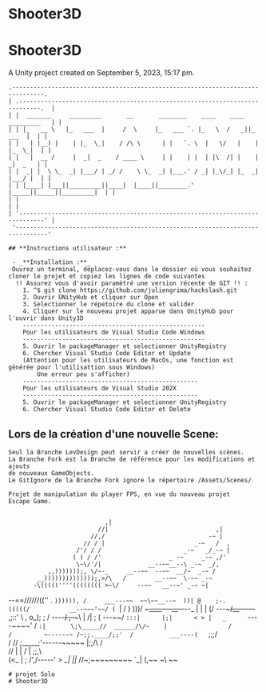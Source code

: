 # Shooter3D

Shooter3D
=======================

A Unity project created on September 5, 2023, 15:17 pm.

```
.-------------------------------------------------------------------------------.  
| .----------------------------------------------------------------------------.  |  
| |  _______     _________       __       ________    ____    ____  _________   | |  
| | |_   __ \   |_   ___  |     /  \     |_   ___ `. |_   \  /   _||_   ___  |  | |  
| |   | |__) |    | |_  \_|    / /\ \      | |   `. \  |   \/   |    | |_  \_|  | |  
| |   |  __ /     |  _|  _    / ____ \     | |    | |  | |\  /| |    |  _|  _   | |  
| |  _| |  \ \_  _| |___/ | _/ /    \ \_  _| |___.' / _| |_\/_| |_  _| |___/ |  | |  
| | |____| |___||_________||____|  |____||________.' |_____||_____||_________|  | |  
| |                                                                             | |  
| '-----------------------------------------------------------------------------' |  
 '-------------------------------------------------------------------------------'

```


    ## **Instructions utilisateur :**
    
     - _**Installation :**_
     Ouvrez un terminal, déplacez-vous dans le dossier où vous souhaitez cloner le projet et copiez les lignes de code suivantes
      !! Assurez vous d'avoir paramètré une version récente de GIT !! :
    	1. ^$ git clone https://github.com/juliengrima/hackslash.git
        2. Ouvrir UNityHub et cliquer sur Open
        3. Selectionner le répetoire du clone et valider
        4. Cliquer sur le nouveau projet apparue dans UnityHub pour l'ouvrir dans Unity3D
        ---------------------------------------------------
        Pour les utilisateurs de Visual Studio Code Windows
        ---------------------------------------------------
        5. Ouvrir le packageManager et selectionner UnityRegistry
        6. Chercher Visual Studio Code Editor et Update
        (Attention pour les utilisateurs de MacOs, une fonction est générée pour l'utilisattion sous Windows)
            Une erreur peu s'afficher)
        -------------------------------------------------
        Pour les utilisateurs de Visual Studio 202X
        -------------------------------------------------
        5. Ouvrir le packageManager et selectionner UnityRegistry
        6. Chercher Visual Studio Code Editor et Delete

## Lors de la création d'une nouvelle Scene:
    Seul la Branche LevDesign peut servir a créer de nouvelles scènes.
    La Branche Fork est la Branche de référence pour les modifications et ajouts
    de nouveaux GameObjects.
    Le GitIgnore de la Branche Fork ignore le répertoire /Assets/Scenes/


```
Projet de manipulation du player FPS, en vue du nouveau projet
Escape Game.


```
                               ,|     
                             //|                              ,|
                           //,/                             -~ |
                         // / |                         _-~   /  ,
                       /'/ / /                       _-~   _/_-~ |
                      ( ( / /'                   _ -~     _-~ ,/'
                       \~\/'/|             __--~~__--\ _-~  _/,
               ,,)))))));, \/~-_     __--~~  --~~  __/~  _-~ /
            __))))))))))))));,>/\   /        __--~~  \-~~ _-~
           -\(((((''''(((((((( >~\/     --~~   __--~' _-~ ~|
  --==//////((''  .     `)))))), /     ___---~~  ~~\~~__--~ 
          ))| @    ;-.     (((((/           __--~~~'~~/
          ( `|    /  )      )))/      ~~~~~__\__---~~__--~~--_
             |   |   |       (/      ---~~~/__-----~~  ,;::'  \         ,
             o_);   ;        /      ----~~/           \,-~~~\  |       /|
                   ;        (      ---~~/         `:::|      |;|      < >
                  |   _      `----~~~~'      /      `:|       \;\_____// 
            ______/\/~    |                 /        /         ~------~
          /~;;.____/;;'  /          ___----(   `;;;/               
         / //  _;______;'------~~~~~    |;;/\    /          
        //  | |                        /  |  \;;,\              
       (<_  | ;                      /',/-----'  _>
        \_| ||_                     //~;~~~~~~~~~ 
            `\_|                   (,~~ 
                                    \~\ 
                                     ~~ 
```
# projet Solo
# Shooter3D
